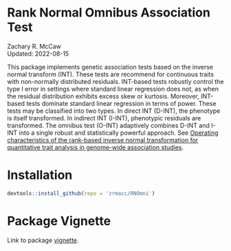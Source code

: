 # Rank Normal Omnibus Association Test
Zachary R. McCaw <br>
Updated: 2022-08-15

This package implements genetic association tests based on the inverse normal transform (INT). These tests are recommend for continuous traits with non-normally distributed residuals. INT-based tests robustly control the type I error in settings where standard linear regression does not, as when the residual distribution exhibits excess skew or kurtosis. Moreover, INT-based tests dominate standard linear regression in terms of power. These tests may be classified into two types. In direct INT (D-INT), the phenotype is itself transformed. In indirect INT (I-INT), phenotypic residuals are transformed. The omnibus test (O-INT) adaptively combines D-INT and I-INT into a single robust and statistically powerful approach. See [Operating characteristics of the rank-based inverse normal transformation for quantitative trait analysis in genome-wide association studies](https://doi.org/10.1111/biom.13214).

# Installation

```r
devtools::install_github(repo = 'zrmacc/RNOmni')
```

# Package Vignette

Link to package [vignette](https://htmlpreview.github.io/?https://github.com/zrmacc/RNOmni/blob/master/vignettes/RNOmni.html).
